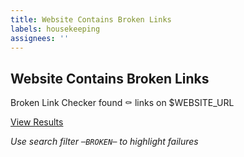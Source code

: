 ```yaml
---
title: Website Contains Broken Links
labels: housekeeping
assignees: ''
---
```


## Website Contains Broken Links

Broken Link Checker found :coffin: links on  $WEBSITE_URL

[View Results](https://github.com/alt3/Docusaurus.Powershell/commit/{{sha}}/checks)

_Use search filter `─BROKEN─` to highlight failures_
